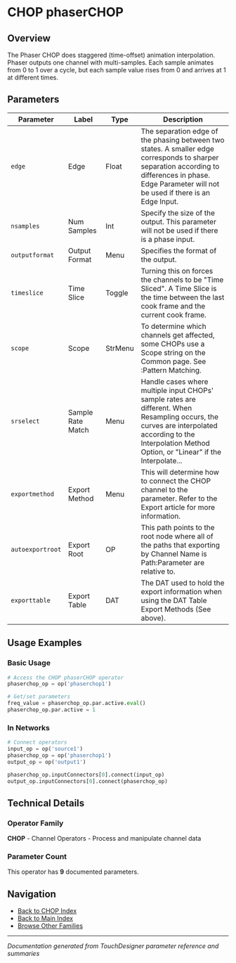 # CHOP phaserCHOP

## Overview

The Phaser CHOP does staggered (time-offset) animation interpolation. Phaser outputs one channel with multi-samples. Each sample animates from 0 to 1 over a cycle, but each sample value rises from 0 and arrives at 1 at different times.

## Parameters

| Parameter | Label | Type | Description |
|-----------|-------|------|-------------|
| `edge` | Edge | Float | The separation edge of the phasing between two states. A smaller edge corresponds to sharper separation according to differences in phase. Edge Parameter will not be used if there is an Edge Input. |
| `nsamples` | Num Samples | Int | Specify the size of the output. This parameter will not be used if there is a phase input. |
| `outputformat` | Output Format | Menu | Specifies the format of the output. |
| `timeslice` | Time Slice | Toggle | Turning this on forces the channels to be "Time Sliced".  A Time Slice is the time between the last cook frame and the current cook frame. |
| `scope` | Scope | StrMenu | To determine which channels get affected, some CHOPs use a Scope string on the Common page. See :Pattern Matching. |
| `srselect` | Sample Rate Match | Menu | Handle cases where multiple input CHOPs' sample rates are different. When Resampling occurs, the curves are interpolated according to the Interpolation Method Option, or "Linear" if the Interpolate... |
| `exportmethod` | Export Method | Menu | This will determine how to connect the CHOP channel to the parameter. Refer to the Export article for more information. |
| `autoexportroot` | Export Root | OP | This path points to the root node where all of the paths that exporting by Channel Name is Path:Parameter are relative to. |
| `exporttable` | Export Table | DAT | The DAT used to hold the export information when using the DAT Table Export Methods (See above). |

## Usage Examples

### Basic Usage

```python
# Access the CHOP phaserCHOP operator
phaserchop_op = op('phaserchop1')

# Get/set parameters
freq_value = phaserchop_op.par.active.eval()
phaserchop_op.par.active = 1
```

### In Networks

```python
# Connect operators
input_op = op('source1')
phaserchop_op = op('phaserchop1')
output_op = op('output1')

phaserchop_op.inputConnectors[0].connect(input_op)
output_op.inputConnectors[0].connect(phaserchop_op)
```

## Technical Details

### Operator Family

**CHOP** - Channel Operators - Process and manipulate channel data

### Parameter Count

This operator has **9** documented parameters.

## Navigation

- [Back to CHOP Index](../CHOP/CHOP_INDEX.md)
- [Back to Main Index](../OPERATORS_INDEX.md)
- [Browse Other Families](../OPERATORS_INDEX.md#quick-navigation)

---
*Documentation generated from TouchDesigner parameter reference and summaries*
